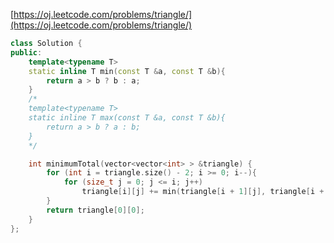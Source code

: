 [https://oj.leetcode.com/problems/triangle/](https://oj.leetcode.com/problems/triangle/)

``` cpp
class Solution {
public:
    template<typename T>
	static inline T min(const T &a, const T &b){
		return a > b ? b : a;
	}
	/*
	template<typename T>
	static inline T max(const T &a, const T &b){
		return a > b ? a : b;
	}
	*/

	int minimumTotal(vector<vector<int> > &triangle) {
		for (int i = triangle.size() - 2; i >= 0; i--){
			for (size_t j = 0; j <= i; j++)
				triangle[i][j] += min(triangle[i + 1][j], triangle[i + 1][j + 1]);
		}
		return triangle[0][0];
	}
};
```
